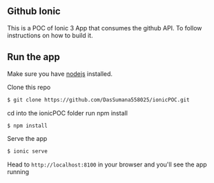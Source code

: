 ## Github Ionic
This is a POC of  Ionic 3 App that consumes the github API. To follow instructions on how to build it.

## Run the app
Make sure you have [nodejs](https://nodejs.org/en/) installed.

Clone this repo
```bash
$ git clone https://github.com/DasSumana558025/ionicPOC.git
```

cd into the ionicPOC folder run npm install
```bash
$ npm install
```



Serve the app
```bash
$ ionic serve
```

Head to `http://localhost:8100` in your browser and you'll see the app running


